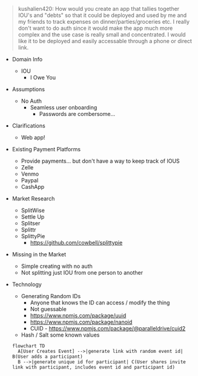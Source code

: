 > kushalien420: How would you create an app that tallies together IOU's and "debts" so that it could be deployed and used by me and my friends to track expenses on dinner/parties/groceries etc. I really don't want to do auth since it would make the app much more complex and the use case is really small and concentrated. I would like it to be deployed and easily accessable through a phone or direct link.

* Domain Info
  * IOU
    * I Owe You
* Assumptions
  * No Auth
    * Seamless user onboarding
      * Passwords are combersome...
* Clarifications
  * Web app!
* Existing Payment Platforms
  * Provide payments... but don't have a way to keep track of IOUS
  * Zelle
  * Venmo
  * Paypal
  * CashApp
* Market Research
  * SplitWise
  * Settle Up
  * Splitser
  * Splittr
  * SplittyPie
    * https://github.com/cowbell/splittypie
* Missing in the Market
  * Simple creating with no auth
  * Not splitting just IOU from one person to another

* Technology
  * Generating Random IDs
    * Anyone that knows the ID can access / modify the thing
    * Not guessable
    * https://www.npmjs.com/package/uuid
    * https://www.npmjs.com/package/nanoid
    * CUID - https://www.npmjs.com/package/@paralleldrive/cuid2
  * Hash / Salt some known values

  ```mermaid
  flowchart TD
    A[User Creates Event] -->|generate link with random event id| B(User adds a participant)
    B -->|generate unique id for participant| C(User shares invite link with participant, includes event id and participant id)
  ```